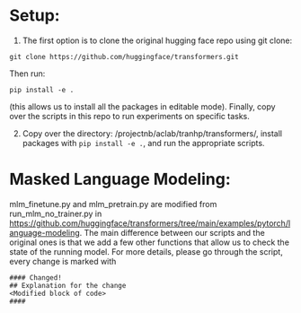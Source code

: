 # Setup:
1. The first option is to clone the original hugging face repo using git clone:
```python3
git clone https://github.com/huggingface/transformers.git
```
Then run: 
```python3
pip install -e .
```
(this allows us to install all the packages in editable mode).
Finally, copy over the scripts in this repo to run experiments on specific tasks.

2. Copy over the directory: /projectnb/aclab/tranhp/transformers/, install packages with `pip install -e .`,  and run the appropriate scripts.
# Masked Language Modeling: 
mlm_finetune.py and mlm_pretrain.py are modified from run_mlm_no_trainer.py in https://github.com/huggingface/transformers/tree/main/examples/pytorch/language-modeling. The main difference between our scripts and the original ones is that we add a few other functions that allow us to check the state of the running model. For more details, please go through the script, every change is marked with 
```python3
#### Changed!
## Explanation for the change
<Modified block of code>
####
```
